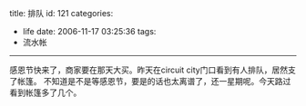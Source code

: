 title: 排队
id: 121
categories:
  - life
date: 2006-11-17 03:25:36
tags:
  - 流水帐
---



感恩节快来了，商家要在那天大买。昨天在circuit city门口看到有人排队，居然支了帐篷。 不知道是不是等感恩节，要是的话也太离谱了，还一星期呢。今天路过看到帐篷多了几个。

